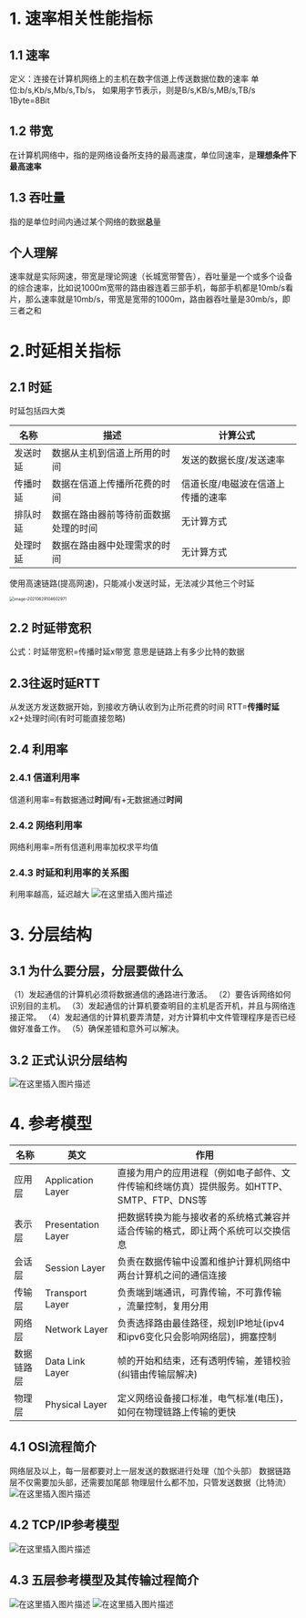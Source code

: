 # 1. 速率相关性能指标

## 1.1 速率

定义：连接在计算机网络上的主机在数字信道上传送数据位数的速率
单位:b/s,Kb/s,Mb/s,Tb/s，
如果用字节表示，则是B/s,KB/s,MB/s,TB/s
1Byte=8Bit

## 1.2 带宽

在计算机网络中，指的是网络设备所支持的最高速度，单位同速率，是**理想条件下最高速率**

## 1.3 吞吐量

指的是单位时间内通过某个网络的数据**总**量

## 个人理解

速率就是实际网速，带宽是理论网速（长城宽带警告），吞吐量是一个或多个设备的综合速率，比如说1000m宽带的路由器连着三部手机，每部手机都是10mb/s看片，那么速率就是10mb/s，带宽是宽带的1000m，路由器吞吐量是30mb/s，即三者之和

# 2.时延相关指标

## 2.1 时延

时延包括四大类

| 名称     | 描述                                 | 计算公式                          |
| -------- | ------------------------------------ | --------------------------------- |
| 发送时延 | 数据从主机到信道上所用的时间         | 发送的数据长度/发送速率           |
| 传播时延 | 数据在信道上传播所花费的时间         | 信道长度/电磁波在信道上传播的速率 |
| 排队时延 | 数据在路由器前等待前面数据处理的时间 | 无计算方式                        |
| 处理时延 | 数据在路由器中处理需求的时间         | 无计算方式                        |

使用高速链路(提高网速)，只能减小发送时延，无法减少其他三个时延

<img src="https://cdn.jsdelivr.net/gh/Jason-Wu-1999/blog.img/img/image-20210629104602971.png" alt="image-20210629104602971" style="zoom:50%;" />

## 2.2 时延带宽积

公式：时延带宽积=传播时延x带宽
意思是链路上有多少比特的数据

## 2.3往返时延RTT

从发送方发送数据开始，到接收方确认收到为止所花费的时间
RTT=**传播时延**x2+处理时间(有时可能直接忽略)

## 2.4 利用率

### 2.4.1 信道利用率

信道利用率=有数据通过**时间**/有+无数据通过**时间**

### 2.4.2 网络利用率

网络利用率=所有信道利用率加权求平均值

### 2.4.3 时延和利用率的关系图

利用率越高，延迟越大
![在这里插入图片描述](https://img-blog.csdnimg.cn/20200626203643244.png)

# 3. 分层结构

## 3.1 为什么要分层，分层要做什么 

（1）发起通信的计算机必须将数据通信的通路进行激活。
（2）要告诉网络如何识别目的主机。
（3）发起通信的计算机要查明目的主机是否开机，并且与网络连接正常。
（4）发起通信的计算机要弄清楚，对方计算机中文件管理程序是否已经做好准备工作。
（5）确保差错和意外可以解决。

## 3.2 正式认识分层结构

![在这里插入图片描述](https://cdn.jsdelivr.net/gh/Jason-Wu-1999/blog.img/img/20200626204724293.png)

# 4. 参考模型

| 名称       | 英文               | 作用                                                         |
| ---------- | ------------------ | ------------------------------------------------------------ |
| 应用层     | Application Layer  | 直接为用户的应用进程（例如电子邮件、文件传输和终端仿真）提供服务。如HTTP、SMTP、FTP、DNS等 |
| 表示层     | Presentation Layer | 把数据转换为能与接收者的系统格式兼容并适合传输的格式，即让两个系统可以交换信息 |
| 会话层     | Session Layer      | 负责在数据传输中设置和维护计算机网络中两台计算机之间的通信连接 |
| 传输层     | Transport Layer    | 负责端到端通讯，可靠传输，不可靠传输 ，流量控制，复用分用    |
| 网络层     | Network Layer      | 负责选择路由最佳路径，规划IP地址(ipv4和ipv6变化只会影响网络层)，拥塞控制 |
| 数据链路层 | Data Link Layer    | 帧的开始和结束，还有透明传输，差错校验(纠错由传输层解决)     |
| 物理层     | Physical Layer     | 定义网络设备接口标准，电气标准(电压)，如何在物理链路上传输的更快 |

## 4.1 OSI流程简介

网络层及以上，每一层都要对上一层发送的数据进行处理（加个头部）
数据链路层不仅需要加头部，还需要加尾部
物理层什么都不加，只管发送数据（比特流）
![在这里插入图片描述](https://cdn.jsdelivr.net/gh/Jason-Wu-1999/blog.img/img/20200626205152756.png)

## 4.2 TCP/IP参考模型

![在这里插入图片描述](https://cdn.jsdelivr.net/gh/Jason-Wu-1999/blog.img/img/20200626205911885.png)

## 4.3 五层参考模型及其传输过程简介

![在这里插入图片描述](https://cdn.jsdelivr.net/gh/Jason-Wu-1999/blog.img/img/20200626210125977.png)
![在这里插入图片描述](https://cdn.jsdelivr.net/gh/Jason-Wu-1999/blog.img/img/20200626210211625.png)